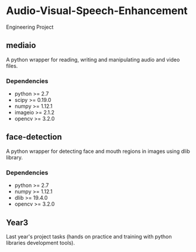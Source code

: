# Audio-Visual-Speech-Enhancement
Engineering Project

## mediaio
A python wrapper for reading, writing and manipulating audio and video files.

### Dependencies
* python >= 2.7
* scipy >= 0.19.0
* numpy >= 1.12.1
* imageio >= 2.1.2
* opencv >= 3.2.0

## face-detection
A python wrapper for detecting face and mouth regions in images using dlib library.

### Dependencies
* python >= 2.7
* numpy >= 1.12.1
* dlib >= 19.4.0
* opencv >= 3.2.0

## Year3
Last year's project tasks (hands on practice and training with python libraries development tools).
